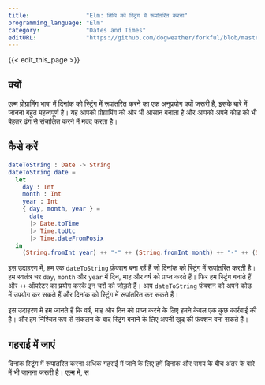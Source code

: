 ```yaml
---
title:                "Elm: तिथि को स्ट्रिंग में रूपांतरित करना"
programming_language: "Elm"
category:             "Dates and Times"
editURL:              "https://github.com/dogweather/forkful/blob/master/content/hi/elm/converting-a-date-into-a-string.md"
---
```


{{< edit_this_page >}}

## क्यों

एल्म प्रोग्रामिंग भाषा में दिनांक को स्ट्रिंग में रूपांतरित करने का एक अनुप्रयोग क्यों जरूरी है, इसके बारे में जानना बहुत महत्वपूर्ण है। यह आपको प्रोग्रामिंग को और भी आसान बनाता है और आपको अपने कोड को भी बेहतर ढंग से संचालित करने में मदद करता है।

## कैसे करें

```Elm
dateToString : Date -> String
dateToString date =
  let
    day : Int
    month : Int
    year : Int
    { day, month, year } =
      date
      |> Date.toTime
      |> Time.toUtc
      |> Time.dateFromPosix
  in
    (String.fromInt year) ++ "-" ++ (String.fromInt month) ++ "-" ++ (String.fromInt day)
```

इस उदाहरण में, हम एक `dateToString` फ़ंक्शन बना रहें हैं जो दिनांक को स्ट्रिंग में रूपांतरित करती है। हम स्वतंत्र चर `day`, `month` और `year` में दिन, माह और वर्ष को प्राप्त करते हैं। फिर हम स्ट्रिंग बनाते हैं और `++` ऑपरेटर का प्रयोग करके इन चरों को जोड़ते हैं। आप `dateToString` फ़ंक्शन को अपने कोड में उपयोग कर सकते हैं और दिनांक को स्ट्रिंग में रूपांतरित कर सकते हैं।

इस उदाहरण में हम जानते हैं कि वर्ष, माह और दिन को प्राप्त करने के लिए हमने केवल एक कुछ कार्रवाई की है। और हम निश्चित रूप से संकलन के बाद स्ट्रिंग बनाने के लिए अपनी खुद की फ़ंक्शन बना सकते हैं।

## गहराई में जाएं

दिनांक स्ट्रिंग में रूपांतरित करना अधिक गहराई में जाने के लिए हमें दिनांक और समय के बीच अंतर के बारे में भी जानना जरूरी है। एल्म में, स